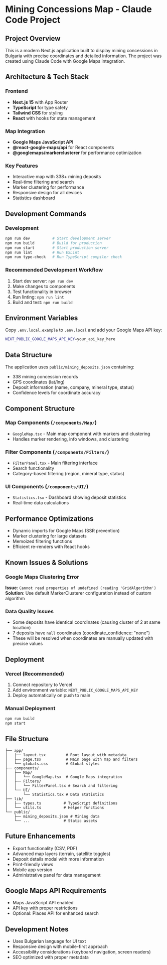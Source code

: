 # Mining Concessions Map - Claude Code Project

## Project Overview
This is a modern Next.js application built to display mining concessions in Bulgaria with precise coordinates and detailed information. The project was created using Claude Code with Google Maps integration.

## Architecture & Tech Stack

### Frontend
- **Next.js 15** with App Router
- **TypeScript** for type safety
- **Tailwind CSS** for styling
- **React** with hooks for state management

### Map Integration
- **Google Maps JavaScript API**
- **@react-google-maps/api** for React components
- **@googlemaps/markerclusterer** for performance optimization

### Key Features
- Interactive map with 338+ mining deposits
- Real-time filtering and search
- Marker clustering for performance
- Responsive design for all devices
- Statistics dashboard

## Development Commands

### Development
```bash
npm run dev          # Start development server
npm run build        # Build for production
npm run start        # Start production server
npm run lint         # Run ESLint
npm run type-check   # Run TypeScript compiler check
```

### Recommended Development Workflow
1. Start dev server: `npm run dev`
2. Make changes to components
3. Test functionality in browser
4. Run linting: `npm run lint`
5. Build and test: `npm run build`

## Environment Variables
Copy `.env.local.example` to `.env.local` and add your Google Maps API key:

```bash
NEXT_PUBLIC_GOOGLE_MAPS_API_KEY=your_api_key_here
```

## Data Structure
The application uses `public/mining_deposits.json` containing:
- 338 mining concession records
- GPS coordinates (lat/lng)
- Deposit information (name, company, mineral type, status)
- Confidence levels for coordinate accuracy

## Component Structure

### Map Components (`/components/Map/`)
- `GoogleMap.tsx` - Main map component with markers and clustering
- Handles marker rendering, info windows, and clustering

### Filter Components (`/components/Filters/`)
- `FilterPanel.tsx` - Main filtering interface
- Search functionality
- Category-based filtering (region, mineral type, status)

### UI Components (`/components/UI/`)
- `Statistics.tsx` - Dashboard showing deposit statistics
- Real-time data calculations

## Performance Optimizations
- Dynamic imports for Google Maps (SSR prevention)
- Marker clustering for large datasets
- Memoized filtering functions
- Efficient re-renders with React hooks

## Known Issues & Solutions

### Google Maps Clustering Error
**Issue**: `Cannot read properties of undefined (reading 'GridAlgorithm')`
**Solution**: Use default MarkerClusterer configuration instead of custom algorithm

### Data Quality Issues
- Some deposits have identical coordinates (causing cluster of 2 at same location)
- 7 deposits have `null` coordinates (coordinate_confidence: "none")
- These will be resolved when coordinates are manually updated with precise values

## Deployment

### Vercel (Recommended)
1. Connect repository to Vercel
2. Add environment variable: `NEXT_PUBLIC_GOOGLE_MAPS_API_KEY`
3. Deploy automatically on push to main

### Manual Deployment
```bash
npm run build
npm start
```

## File Structure
```
├── app/
│   ├── layout.tsx         # Root layout with metadata
│   ├── page.tsx           # Main page with map and filters
│   └── globals.css        # Global styles
├── components/
│   ├── Map/
│   │   └── GoogleMap.tsx  # Google Maps integration
│   ├── Filters/
│   │   └── FilterPanel.tsx # Search and filtering
│   └── UI/
│       └── Statistics.tsx # Data statistics
├── lib/
│   ├── types.ts          # TypeScript definitions
│   └── utils.ts          # Helper functions
└── public/
    ├── mining_deposits.json # Mining data
    └── ...               # Static assets
```

## Future Enhancements
- Export functionality (CSV, PDF)
- Advanced map layers (terrain, satellite toggles)
- Deposit details modal with more information
- Print-friendly views
- Mobile app version
- Administrative panel for data management

## Google Maps API Requirements
- Maps JavaScript API enabled
- API key with proper restrictions
- Optional: Places API for enhanced search

## Development Notes
- Uses Bulgarian language for UI text
- Responsive design with mobile-first approach
- Accessibility considerations (keyboard navigation, screen readers)
- SEO optimized with proper metadata